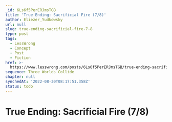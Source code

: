 ```yaml
---
_id: 6Ls6f5PerERJmsTGB
title: 'True Ending: Sacrificial Fire (7/8)'
author: Eliezer_Yudkowsky
url: null
slug: true-ending-sacrificial-fire-7-8
type: post
tags:
  - LessWrong
  - Concept
  - Post
  - Fiction
href: >-
  https://www.lesswrong.com/posts/6Ls6f5PerERJmsTGB/true-ending-sacrificial-fire-7-8
sequence: Three Worlds Collide
chapter: null
synchedAt: '2022-08-30T08:17:51.358Z'
status: todo
---
```


# True Ending: Sacrificial Fire (7/8)
